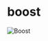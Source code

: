 # boost
![Boost](https://user-images.githubusercontent.com/108685775/209499401-389f0aec-12a9-4316-8d29-13bb9146885f.png)
